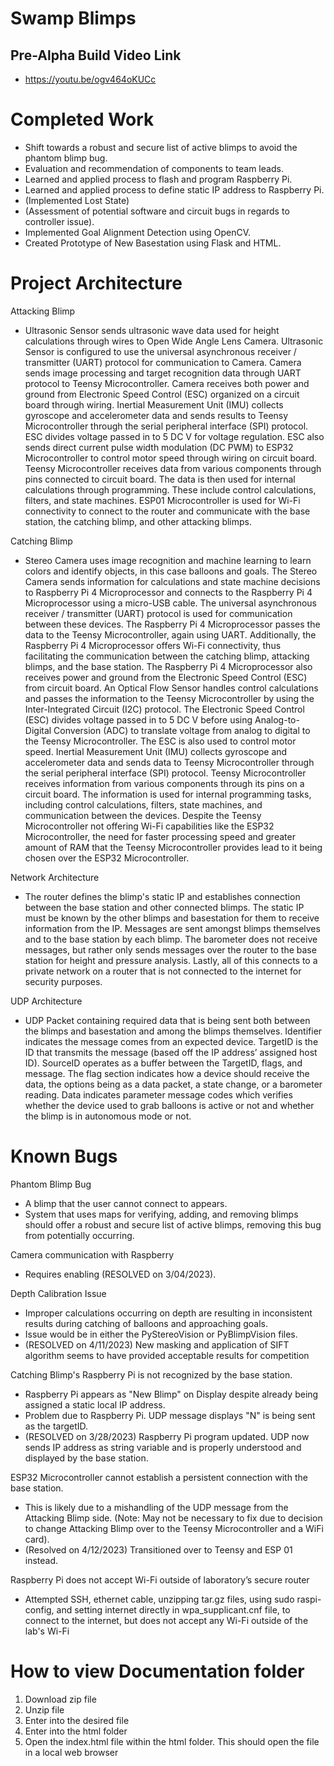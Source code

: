 # Swamp Blimps

## Pre-Alpha Build Video Link
- https://youtu.be/ogv464oKUCc

# Completed Work
- Shift towards a robust and secure list of active blimps to avoid the phantom blimp bug.
- Evaluation and recommendation of components to team leads.
- Learned and applied process to flash and program Raspberry Pi.
- Learned and applied process to define static IP address to Raspberry Pi.
- (Implemented Lost State)
- (Assessment of potential software and circuit bugs in regards to controller issue).
- Implemented Goal Alignment Detection using OpenCV.
- Created Prototype of New Basestation using Flask and HTML.

# Project Architecture
Attacking Blimp
- Ultrasonic Sensor sends ultrasonic wave data used for height calculations through wires to Open Wide Angle Lens Camera. Ultrasonic Sensor is configured to use the universal asynchronous receiver / transmitter (UART) protocol for communication to Camera. Camera sends image processing and target recognition data through UART protocol to Teensy Microcontroller. Camera receives both power and ground from Electronic Speed Control (ESC) organized on a circuit board through wiring. Inertial Measurement Unit (IMU) collects gyroscope and accelerometer data and sends results to Teensy Microcontroller through the serial peripheral interface (SPI) protocol. ESC divides voltage passed in to 5 DC V for voltage regulation. ESC also sends direct current pulse width modulation (DC PWM) to ESP32 Microcontroller to control motor speed through wiring on circuit board. Teensy Microcontroller receives data from various components through pins connected to circuit board. The data is then used for internal calculations through programming. These include control calculations, filters, and state machines. ESP01 Microcontroller is used for Wi-Fi connectivity to connect to the router and communicate with the base station, the catching blimp, and other attacking blimps.

Catching Blimp
- Stereo Camera uses image recognition and machine learning to learn colors and identify objects, in this case balloons and goals. The Stereo Camera sends information for calculations and state machine decisions to Raspberry Pi 4 Microprocessor and connects to the Raspberry Pi 4 Microprocessor using a micro-USB cable. The universal asynchronous receiver / transmitter (UART) protocol is used for communication between these devices. The Raspberry Pi 4 Microprocessor passes the data to the Teensy Microcontroller, again using UART. Additionally, the Raspberry Pi 4 Microprocessor offers Wi-Fi connectivity, thus facilitating the communication between the catching blimp, attacking blimps, and the base station. The Raspberry Pi 4 Microprocessor also receives power and ground from the Electronic Speed Control (ESC) from circuit board. An Optical Flow Sensor handles control calculations and passes the information to the Teensy Microcontroller by using the Inter-Integrated Circuit (I2C) protocol. The Electronic Speed Control (ESC) divides voltage passed in to 5 DC V before using Analog-to-Digital Conversion (ADC) to translate voltage from analog to digital to the Teensy Microcontroller. The ESC is also used to control motor speed. Inertial Measurement Unit (IMU) collects gyroscope and accelerometer data and sends data to Teensy Microcontroller through the serial peripheral interface (SPI) protocol. Teensy Microcontroller receives information from various components through its pins on a circuit board. The information is used for internal programming tasks, including control calculations, filters, state machines, and communication between the devices. Despite the Teensy Microcontroller not offering Wi-Fi capabilities like the ESP32 Microcontroller, the need for faster processing speed and greater amount of RAM that the Teensy Microcontroller provides lead to it being chosen over the ESP32 Microcontroller. 

Network Architecture
-  The router defines the blimp's static IP and establishes connection between the base station and other connected blimps. The static IP must be known by the other blimps and basestation for them to receive information from the IP. Messages are sent amongst blimps themselves and to the base station by each blimp. The barometer does not receive messages, but rather only sends messages over the router to the base station for height and pressure analysis. Lastly, all of this connects to a private network on a router that is not connected to the internet for security purposes. 

UDP Architecture
- UDP Packet containing required data that is being sent both between the blimps and basestation and among the blimps themselves. Identifier indicates the message comes from an expected device. TargetID is the ID that transmits the message (based off the IP address’ assigned host ID). SourceID operates as a buffer between the TargetID, flags, and message. The flag section indicates how a device should receive the data, the options being as a data packet, a state change, or a barometer reading. Data indicates parameter message codes which verifies whether the device used to grab balloons is active or not and whether the blimp is in autonomous mode or not. 

# Known Bugs
Phantom Blimp Bug
- A blimp that the user cannot connect to appears.
- System that uses maps for verifying, adding, and removing blimps should offer a robust and secure list of active blimps, removing this bug from potentially occurring.

Camera communication with Raspberry
- Requires enabling (RESOLVED on 3/04/2023).

Depth Calibration Issue
- Improper calculations occurring on depth are resulting in inconsistent results during catching of balloons and approaching goals.
- Issue would be in either the PyStereoVision or PyBlimpVision files.
- (RESOLVED on 4/11/2023) New masking and application of SIFT algorithm seems to have provided acceptable results for competition

Catching Blimp's Raspberry Pi is not recognized by the base station. 
- Raspberry Pi appears as "New Blimp" on Display despite already being assigned a static local IP address.
- Problem due to Raspberry Pi. UDP message displays "N" is being sent as the targetID. 
- (RESOLVED on 3/28/2023) Raspberry Pi program updated. UDP now sends IP address as string variable and is properly understood and displayed by the base station.

ESP32 Microcontroller cannot establish a persistent connection with the base station.
- This is likely due to a mishandling of the UDP message from the Attacking Blimp side. (Note: May not be necessary to fix due to decision to change Attacking Blimp over to the Teensy Microcontroller and a WiFi card).
- (Resolved on 4/12/2023) Transitioned over to Teensy and ESP 01 instead.

Raspberry Pi does not accept Wi-Fi outside of laboratory’s secure router
- Attempted SSH, ethernet cable, unzipping tar.gz files, using sudo raspi-config, and setting internet directly in wpa_supplicant.cnf file, to connect to the internet, but does not accept any Wi-Fi outside of the lab's Wi-Fi

# How to view Documentation folder
1. Download zip file
2. Unzip file
3. Enter into the desired file
4. Enter into the html folder
5. Open the index.html file within the html folder. This should open the file in a local web browser
